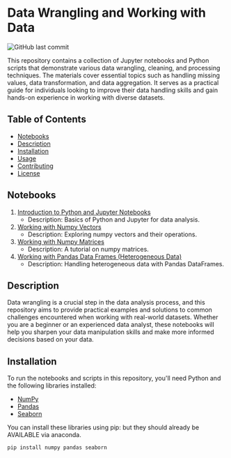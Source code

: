 # Data Wrangling and Working with Data

![GitHub last commit](https://img.shields.io/github/last-commit/GeorgeNich/Data-Wrangling-and-working-with-Data)

This repository contains a collection of Jupyter notebooks and Python scripts that demonstrate various data wrangling, cleaning, and processing techniques. The materials cover essential topics such as handling missing values, data transformation, and data aggregation. It serves as a practical guide for individuals looking to improve their data handling skills and gain hands-on experience in working with diverse datasets.

## Table of Contents

- [Notebooks](#notebooks)
- [Description](#description)
- [Installation](#installation)
- [Usage](#usage)
- [Contributing](#contributing)
- [License](#license)

## Notebooks

1. [Introduction to Python and Jupyter Notebooks](1.%20Introduction%20to%20Python%20and%20Jupyter%20Notebooks.ipynb)
   - Description: Basics of Python and Jupyter for data analysis.
2. [Working with Numpy Vectors](2.%20Working%20with%20numpy%20Vectors.ipynb)
   - Description: Exploring numpy vectors and their operations.
3. [Working with Numpy Matrices](3.%20Working%20with%20numpy%20Matrices.ipynb)
   - Description: A tutorial on numpy matrices.
4. [Working with Pandas Data Frames (Heterogeneous Data)](4.%20Working%20with%20Pandas%20Data%20Frames%20(Heterogeneous%20Data).ipynb)
   - Description: Handling heterogeneous data with Pandas DataFrames.

## Description

Data wrangling is a crucial step in the data analysis process, and this repository aims to provide practical examples and solutions to common challenges encountered when working with real-world datasets. Whether you are a beginner or an experienced data analyst, these notebooks will help you sharpen your data manipulation skills and make more informed decisions based on your data.

## Installation

To run the notebooks and scripts in this repository, you'll need Python and the following libraries installed:

- [NumPy](https://numpy.org/)
- [Pandas](https://pandas.pydata.org/)
- [Seaborn](https://seaborn.pydata.org/)

You can install these libraries using pip:
but they should already be AVAILABLE via anaconda.

```bash
pip install numpy pandas seaborn
